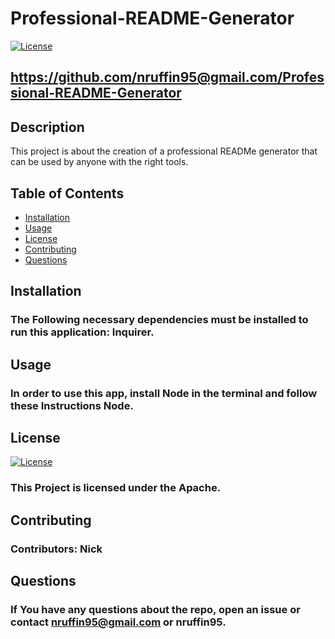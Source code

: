 
  # Professional-README-Generator

  [![License](https://img.shields.io/badge/License-Apache_2.0-blue.svg)](https://opensource.org/licenses/Apache-2.0)

  ## https://github.com/nruffin95@gmail.com/Professional-README-Generator

  ## Description

  This project is about the creation of a professional READMe generator that can be used by anyone with the right tools.
  ## Table of Contents

  * [Installation](#installation)
  * [Usage](#usage)
  * [License](#license)
  * [Contributing](#contributing)
  * [Questions](#questions)

  ## Installation

  ### The Following necessary dependencies must be installed to run this application: Inquirer.
  
  ## Usage

  ### In order to use this app, install Node in the terminal and follow these Instructions Node.
  
  ## License

  [![License](https://img.shields.io/badge/License-Apache_2.0-blue.svg)](https://opensource.org/licenses/Apache-2.0)
  
  ### This Project is licensed under the Apache.
  
  ## Contributing
  
  ### Contributors: Nick
  
  ## Questions
  
  ### If You have any questions about the repo, open an issue or contact nruffin95@gmail.com or nruffin95.
